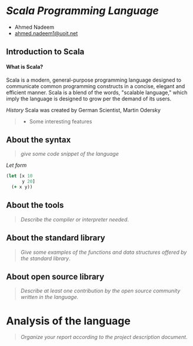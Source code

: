 # _Scala Programming Language_

- Ahmed Nadeem
- ahmed.nadeem1@uoit.net

## Introduction to Scala

#### What is Scala?
Scala is a modern, general-purpose programming language designed to communicate common programming constructs in a concise, elegant and efficient manner. Scala is a blend of the words, "scalable language," which imply the language is designed to grow per the demand of its users.

_History_
Scala was created by German Scientist, Martin Odersky
> - Some interesting features

## About the syntax

> _give some code snippet of the language_

*Let form*

```clojure
(let [x 10
      y 20]
  (+ x y))
```

## About the tools

> _Describe the compiler or interpreter needed_.

## About the standard library

> _Give some examples of the functions and data structures
> offered by the standard library_.

## About open source library

> _Describe at least one contribution by the open source
community written in the language._

# Analysis of the language

> _Organize your report according to the project description
document_.


